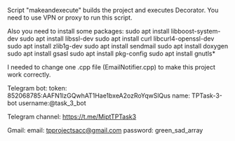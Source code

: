  Script "makeandexecute" builds the project and executes Decorator.
You need to use VPN or proxy to run this script.

Also you need to install some packages:
sudo apt install libboost-system-dev
sudo apt install libssl-dev
sudo apt install curl libcurl4-openssl-dev
sudo apt install zlib1g-dev
sudo apt install sendmail
sudo apt install doxygen
sudo apt install gsasl
sudo apt install pkg-config
sudo apt install gnutls* 

I needed to change one .cpp file (EmailNotifier.cpp) to make this project work correctly.

Telegram bot:
token: 852068785:AAFN1lzGQwhAT1Hae1bxeA2ozRoYqwSlQus
name: TPTask-3-bot
username:@task_3_bot

Telegram channel:
https://t.me/MiptTPTask3

Gmail:
email: tpprojectsacc@gmail.com
password: green_sad_array
